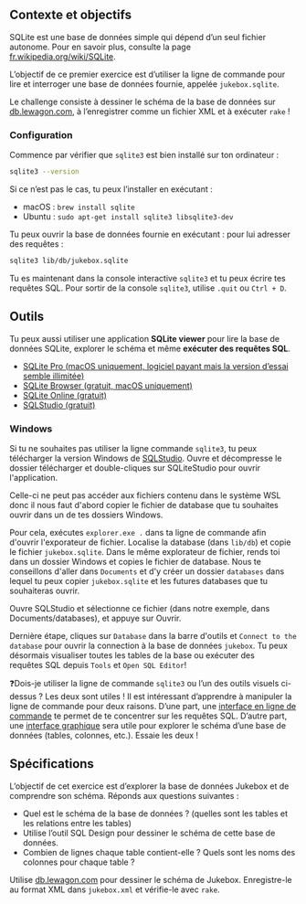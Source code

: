 ## Contexte et objectifs

SQLite est une base de données simple qui dépend d’un seul fichier autonome. Pour en savoir plus, consulte la page [fr.wikipedia.org/wiki/SQLite](https://fr.wikipedia.org/wiki/SQLite).

L’objectif de ce premier exercice est d’utiliser la ligne de commande pour lire et interroger une base de données fournie, appelée `jukebox.sqlite`.

Le challenge consiste à dessiner le schéma de la base de données sur [db.lewagon.com](http://db.lewagon.com/), à l’enregistrer comme un fichier XML et à exécuter `rake` !

### Configuration

Commence par vérifier que `sqlite3` est bien installé sur ton ordinateur :

```bash
sqlite3 --version
```

Si ce n’est pas le cas, tu peux l’installer en exécutant :
- macOS : `brew install sqlite`
- Ubuntu : `sudo apt-get install sqlite3 libsqlite3-dev`

Tu peux ouvrir la base de données fournie en exécutant :  pour lui adresser des requêtes :

```bash
sqlite3 lib/db/jukebox.sqlite
```

Tu es maintenant dans la console interactive `sqlite3` et tu peux écrire tes requêtes SQL. Pour sortir de la console `sqlite3`, utilise `.quit` ou `Ctrl + D`.

## Outils

Tu peux aussi utiliser une application **SQLite viewer** pour lire la base de données SQLite, explorer le schéma et même **exécuter des requêtes SQL**.

- [SQLite Pro (macOS uniquement, logiciel payant mais la version d’essai semble illimitée)](https://www.sqlitepro.com/)
- [SQLite Browser (gratuit, macOS uniquement)](http://sqlitebrowser.org/)
- [SQLite Online (gratuit)](https://sqliteonline.com/)
- [SQLStudio (gratuit)](http://sqlitestudio.pl/)

### Windows

Si tu ne souhaites pas utiliser la ligne commande `sqlite3`, tu peux télécharger la version Windows de [SQLStudio](http://sqlitestudio.pl/).
Ouvre et décompresse le dossier télécharger et double-cliques sur SQLiteStudio pour ouvrir l'application.

Celle-ci ne peut pas accéder aux fichiers contenu dans le système WSL donc il nous faut d'abord copier le fichier de database que tu souhaites ouvrir dans un de tes dossiers Windows.

Pour cela, exécutes `explorer.exe .` dans ta ligne de commande afin d'ouvrir l'exporateur de fichier. Localise la database (dans `lib/db`) et copie le fichier `jukebox.sqlite`.
Dans le même explorateur de fichier, rends toi dans un dossier Windows et copies le fichier de database. Nous te conseillons d'aller dans `Documents` et d'y créer un dossier `databases` dans lequel tu peux copier `jukebox.sqlite` et les futures databases que tu souhaiteras ouvrir.

Ouvre SQLStudio et sélectionne ce fichier (dans notre exemple, dans Documents/databases), et appuye sur Ouvrir.

Dernière étape, cliques sur `Database` dans la barre d'outils et `Connect to the database` pour ouvrir la connection à la base de données `jukebox`. Tu peux désormais visualiser toutes les tables de la base ou exécuter des requêtes SQL depuis `Tools` et `Open SQL Editor`!

❓Dois-je utiliser la ligne de commande `sqlite3` ou l’un des outils visuels ci-dessus ? Les deux sont utiles ! Il est intéressant d’apprendre à manipuler la ligne de commande pour deux raisons. D’une part, une [interface en ligne de commande](https://fr.wikipedia.org/wiki/Interface_en_ligne_de_commande) te permet de te concentrer sur les requêtes SQL. D’autre part, une [interface graphique](https://fr.wikipedia.org/wiki/Interface_graphique) sera utile pour explorer le schéma d’une base de données (tables, colonnes, etc.). Essaie les deux !

## Spécifications

L’objectif de cet exercice est d’explorer la base de données Jukebox et de comprendre son schéma. Réponds aux questions suivantes :
- Quel est le schéma de la base de données ? (quelles sont les tables et les relations entre les tables)
- Utilise l’outil SQL Design pour dessiner le schéma de cette base de données.
- Combien de lignes chaque table contient-elle ? Quels sont les noms des colonnes pour chaque table ?

Utilise [db.lewagon.com](http://db.lewagon.com/) pour dessiner le schéma de Jukebox. Enregistre-le au format XML dans `jukebox.xml` et vérifie-le avec `rake`.

